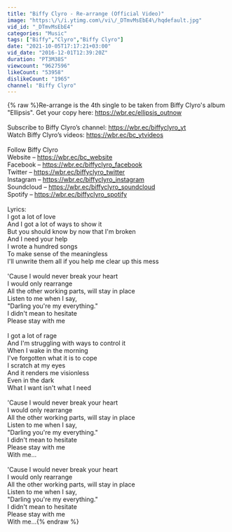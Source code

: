 ```yaml
---
title: "Biffy Clyro - Re-arrange (Official Video)"
image: "https:\/\/i.ytimg.com\/vi\/_DTmvMsEbE4\/hqdefault.jpg"
vid_id: "_DTmvMsEbE4"
categories: "Music"
tags: ["Biffy","Clyro","Biffy Clyro"]
date: "2021-10-05T17:17:21+03:00"
vid_date: "2016-12-01T12:39:20Z"
duration: "PT3M38S"
viewcount: "9627596"
likeCount: "53958"
dislikeCount: "1965"
channel: "Biffy Clyro"
---
```

{% raw %}Re-arrange is the 4th single to be taken from Biffy Clyro's album &quot;Ellipsis&quot;. Get your copy here: <a rel="nofollow" target="blank" href="https://wbr.ec/ellipsis_outnow">https://wbr.ec/ellipsis_outnow</a><br /><br />Subscribe to Biffy Clyro’s channel: <a rel="nofollow" target="blank" href="https://wbr.ec/biffyclyro_yt">https://wbr.ec/biffyclyro_yt</a><br />Watch Biffy Clyro’s videos: <a rel="nofollow" target="blank" href="https://wbr.ec/bc_ytvideos">https://wbr.ec/bc_ytvideos</a><br /><br />Follow Biffy Clyro<br />Website – <a rel="nofollow" target="blank" href="https://wbr.ec/bc_website">https://wbr.ec/bc_website</a><br />Facebook – <a rel="nofollow" target="blank" href="https://wbr.ec/biffyclyro_facebook">https://wbr.ec/biffyclyro_facebook</a><br />Twitter – <a rel="nofollow" target="blank" href="https://wbr.ec/biffyclyro_twitter">https://wbr.ec/biffyclyro_twitter</a><br />Instagram – <a rel="nofollow" target="blank" href="https://wbr.ec/biffyclyro_instagram">https://wbr.ec/biffyclyro_instagram</a><br />Soundcloud – <a rel="nofollow" target="blank" href="https://wbr.ec/biffyclyro_soundcloud">https://wbr.ec/biffyclyro_soundcloud</a><br />Spotify – <a rel="nofollow" target="blank" href="https://wbr.ec/biffyclyro_spotify">https://wbr.ec/biffyclyro_spotify</a><br /><br />Lyrics:<br />I got a lot of love<br />And I got a lot of ways to show it<br />But you should know by now that I'm broken<br />And I need your help<br />I wrote a hundred songs<br />To make sense of the meaningless<br />I'll unwrite them all if you help me clear up this mess<br /><br />'Cause I would never break your heart<br />I would only rearrange<br />All the other working parts, will stay in place<br />Listen to me when I say,<br />&quot;Darling you're my everything.&quot;<br />I didn't mean to hesitate<br />Please stay with me<br /><br />I got a lot of rage<br />And I'm struggling with ways to control it<br />When I wake in the morning<br />I've forgotten what it is to cope<br />I scratch at my eyes<br />And it renders me visionless<br />Even in the dark<br />What I want isn't what I need<br /><br />'Cause I would never break your heart<br />I would only rearrange<br />All the other working parts, will stay in place<br />Listen to me when I say,<br />&quot;Darling you're my everything.&quot;<br />I didn't mean to hesitate<br />Please stay with me<br />With me...<br /><br />'Cause I would never break your heart<br />I would only rearrange<br />All the other working parts, will stay in place<br />Listen to me when I say,<br />&quot;Darling you're my everything.&quot;<br />I didn't mean to hesitate<br />Please stay with me<br />With me...{% endraw %}
